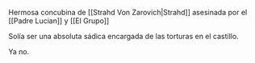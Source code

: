 Hermosa concubina de [[Strahd Von Zarovich|Strahd]] asesinada por el [[Padre Lucian]] y [[El Grupo]]

Solía ser una absoluta sádica encargada de las torturas en el castillo.

Ya no.